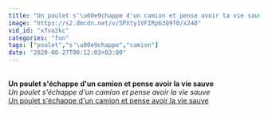 ```yaml
---
title: "Un poulet s'\u00e9chappe d'un camion et pense avoir la vie sauve"
image: "https://s2.dmcdn.net/v/SPXty1VFIRp63Q9f0/x240"
vid_id: "x7vo2kc"
categories: "fun"
tags: ["poulet","s'\u00e9chappe","camion"]
date: "2020-08-27T00:12:03+03:00"
---
```

<br><b>Un poulet s'échappe d'un camion et pense avoir la vie sauve</b><br> <i>Un poulet s'échappe d'un camion et pense avoir la vie sauve</i><br> <u>Un poulet s'échappe d'un camion et pense avoir la vie sauve</u>
